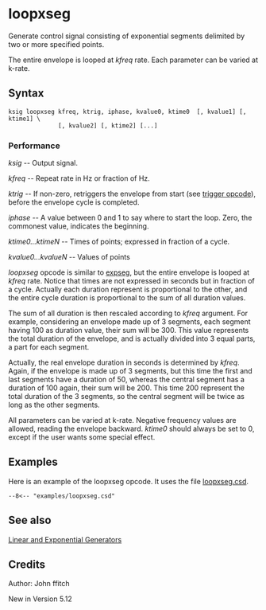 <!--
id:loopxseg
category:Signal Generators:Linear and Exponential Generators
-->
# loopxseg
Generate control signal consisting of exponential segments delimited by two or more specified points.

The entire envelope is looped at _kfreq_ rate. Each parameter can be varied at k-rate.

## Syntax
``` csound-orc
ksig loopxseg kfreq, ktrig, iphase, kvalue0, ktime0  [, kvalue1] [, ktime1] \
              [, kvalue2] [, ktime2] [...]
```

### Performance

_ksig_ -- Output signal.

_kfreq_ -- Repeat rate in Hz or fraction of Hz.

_ktrig_ -- If non-zero, retriggers the envelope from start (see [trigger opcode](../../opcodes/trigger)), before the envelope cycle is completed.

_iphase_ -- A value between 0 and 1 to say where to start the loop.  Zero, the commonest value, indicates the beginning.

_ktime0...ktimeN_ -- Times of points; expressed in fraction of a cycle.

_kvalue0...kvalueN_ -- Values of points

_loopxseg_ opcode is similar to [expseg](../../opcodes/expseg), but the entire envelope is looped at _kfreq_ rate. Notice that times are not expressed in seconds but in fraction of a cycle. Actually each duration represent is proportional to the other, and the entire cycle duration is proportional to the sum of all duration values.

The sum of all duration is then rescaled according to _kfreq_ argument. For example, considering an envelope made up of 3 segments, each segment having 100 as duration value, their sum will be 300. This value represents the total duration of the envelope, and is actually divided into 3 equal parts, a part for each segment.

Actually, the real envelope duration in seconds is determined by _kfreq_. Again, if the envelope is made up of 3 segments, but this time the first and last segments have a duration of 50, whereas the central segment has a duration of 100 again, their sum will be 200. This time 200 represent the total duration of the 3 segments, so the central segment will be twice as long as the other segments.

All parameters can be varied at k-rate.  Negative frequency values are allowed, reading the envelope backward.  _ktime0_ should always be set to 0, except if the user wants some special effect.

## Examples

Here is an example of the loopxseg opcode. It uses the file [loopxseg.csd](../../examples/loopxseg.csd).

``` csound-orc title="Example of the loopxseg opcode." linenums="1"
--8<-- "examples/loopxseg.csd"
```

## See also

[Linear and Exponential Generators](../../siggen/lineexp)

## Credits

Author: John ffitch

New in Version 5.12
